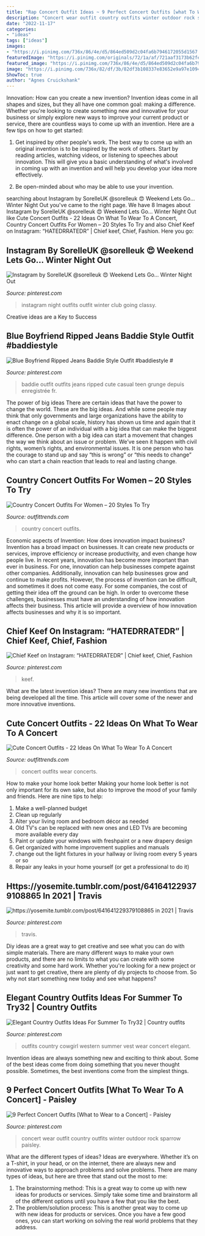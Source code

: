 ```yaml
---
title: "Rap Concert Outfit Ideas ~ 9 Perfect Concert Outfits [what To Wear To A Concert]"
description: "Concert wear outfit country outfits winter outdoor rock sparrow paisley"
date: "2022-11-17"
categories:
- "ideas"
tags: ["ideas"]
images:
- "https://i.pinimg.com/736x/86/4e/d5/864ed509d2c04fa6b7946172055d1567.jpg"
featuredImage: "https://i.pinimg.com/originals/72/1a/af/721aaf3173b62fe5cbe565734f65392d.jpg"
featured_image: "https://i.pinimg.com/736x/86/4e/d5/864ed509d2c04fa6b7946172055d1567.jpg"
image: "https://i.pinimg.com/736x/82/df/3b/82df3b108337e83652e9a97e1094071f.jpg"
ShowToc: true
author: "Agnes Cruickshank"
---
```



Innovation: How can you create a new invention?
Invention ideas come in all shapes and sizes, but they all have one common goal: making a difference. Whether you're looking to create something new and innovative for your business or simply explore new ways to improve your current product or service, there are countless ways to come up with an invention. Here are a few tips on how to get started:
1. Get inspired by other people's work. The best way to come up with an original invention is to be inspired by the work of others. Start by reading articles, watching videos, or listening to speeches about innovation. This will give you a basic understanding of what's involved in coming up with an invention and will help you develop your idea more effectively.

2. Be open-minded about who may be able to use your invention.

	

		
searching about Instagram by SorelleUK @sorelleuk 😍 Weekend Lets Go... Winter Night Out you've came to the right page. We have 8 Images about Instagram by SorelleUK @sorelleuk 😍 Weekend Lets Go... Winter Night Out like Cute Concert Outfits - 22 Ideas On What To Wear To A Concert, Country Concert Outfits For Women – 20 Styles To Try and also Chief Keef on Instagram: “HATEDRRATEDR” | Chief keef, Chief, Fashion. Here you go:
		
    
## Instagram By SorelleUK @sorelleuk 😍 Weekend Lets Go... Winter Night Out

<img loading=lazy src="https://i.pinimg.com/736x/86/4e/d5/864ed509d2c04fa6b7946172055d1567.jpg" onerror="this.onerror=null;this.src='https://tse2.mm.bing.net/th?id=OIP.sF3GT4vvFIis67w8xs4_fQHaI3&amp;pid=15.1';" alt="Instagram by SorelleUK @sorelleuk 😍 Weekend Lets Go... Winter Night Out">

_Source: pinterest.com_

>instagram night outfits outfit winter club going classy. 

	

Creative ideas are a Key to Success

    
## Blue Boyfriend Ripped Jeans Baddie Style Outfit #baddiestyle #

<img loading=lazy src="https://i.pinimg.com/736x/06/ca/2b/06ca2b870c03716eedf8d67997f46608.jpg" onerror="this.onerror=null;this.src='https://tse3.mm.bing.net/th?id=OIP.fk0IiG_bXMpwij9o0CmsdAHaKq&amp;pid=15.1';" alt="Blue Boyfriend Ripped Jeans Baddie Style Outfit #baddiestyle #">

_Source: pinterest.com_

>baddie outfit outfits jeans ripped cute casual teen grunge depuis enregistrée fr. 

	

The power of big ideas
There are certain ideas that have the power to change the world. These are the big ideas. And while some people may think that only governments and large organizations have the ability to enact change on a global scale, history has shown us time and again that it is often the power of an individual with a big idea that can make the biggest difference.
One person with a big idea can start a movement that changes the way we think about an issue or problem. We’ve seen it happen with civil rights, women’s rights, and environmental issues. It is one person who has the courage to stand up and say “this is wrong” or “this needs to change” who can start a chain reaction that leads to real and lasting change.

    
## Country Concert Outfits For Women – 20 Styles To Try

<img loading=lazy src="https://www.outfittrends.com/wp-content/uploads/2016/07/1d86b3c344c680da8dde5c576553c206.jpg" onerror="this.onerror=null;this.src='https://tse2.mm.bing.net/th?id=OIP.5g9MHQuBc-FT1Y1zfcnEfgHaLH&amp;pid=15.1';" alt="Country Concert Outfits For Women – 20 Styles To Try">

_Source: outfittrends.com_

>country concert outfits. 

	

Economic aspects of Invention: How does innovation impact business?
Invention has a broad impact on businesses. It can create new products or services, improve efficiency or increase productivity, and even change how people live. In recent years, innovation has become more important than ever in business. For one, innovation can help businesses compete against other companies. Additionally, innovation can help businesses grow and continue to make profits. However, the process of invention can be difficult, and sometimes it does not come easy. For some companies, the cost of getting their idea off the ground can be high. In order to overcome these challenges, businesses must have an understanding of how innovation affects their business. This article will provide a overview of how innovation affects businesses and why it is so important.

    
## Chief Keef On Instagram: “HATEDRRATEDR” | Chief Keef, Chief, Fashion

<img loading=lazy src="https://i.pinimg.com/736x/90/e5/78/90e578f43e87181b193c42c862b7eb9c.jpg" onerror="this.onerror=null;this.src='https://tse3.mm.bing.net/th?id=OIP.m2AUHh3pDKzpr4bwuvecSAHaHa&amp;pid=15.1';" alt="Chief Keef on Instagram: “HATEDRRATEDR” | Chief keef, Chief, Fashion">

_Source: pinterest.com_

>keef. 

	

What are the latest invention ideas?
There are many new inventions that are being developed all the time. This article will cover some of the newer and more innovative inventions.

    
## Cute Concert Outfits - 22 Ideas On What To Wear To A Concert

<img loading=lazy src="https://www.outfittrends.com/wp-content/uploads/2015/09/cute-outfits-to-wear-to-a-concert-10.jpg" onerror="this.onerror=null;this.src='https://tse3.mm.bing.net/th?id=OIP.KbLoHUReeDEWacc0BwYiiwHaNh&amp;pid=15.1';" alt="Cute Concert Outfits - 22 Ideas On What To Wear To A Concert">

_Source: outfittrends.com_

>concert outfits wear concerts. 

	

How to make your home look better
Making your home look better is not only important for its own sake, but also to improve the mood of your family and friends. Here are nine tips to help: 
1. Make a well-planned budget
2. Clean up regularly
3. Alter your living room and bedroom décor as needed
4. Old TV's can be replaced with new ones and LED TVs are becoming more available every day 
5. Paint or update your windows with freshpaint or a new drapery design 
6. Get organized with home improvement supplies and manuals 
7. change out the light fixtures in your hallway or living room every 5 years or so 
8. Repair any leaks in your home yourself (or get a professional to do it) 

    
## Https://yosemite.tumblr.com/post/641641229379108865 In 2021 | Travis

<img loading=lazy src="https://i.pinimg.com/736x/5b/de/1f/5bde1fdd3bf5238a2cf4a89960ee0130.jpg" onerror="this.onerror=null;this.src='https://tse1.mm.bing.net/th?id=OIP.UVZ5-gc0Guuklms86SzR9wHaHQ&amp;pid=15.1';" alt="https://yosemite.tumblr.com/post/641641229379108865 in 2021 | Travis">

_Source: pinterest.com_

>travis. 

	

Diy ideas are a great way to get creative and see what you can do with simple materials. There are many different ways to make your own products, and there are no limits to what you can create with some creativity and some hard work. Whether you're looking for a new project or just want to get creative, there are plenty of diy projects to choose from. So why not start something new today and see what happens?

    
## Elegant Country Outfits Ideas For Summer To Try32 | Country Outfits

<img loading=lazy src="https://i.pinimg.com/736x/82/df/3b/82df3b108337e83652e9a97e1094071f.jpg" onerror="this.onerror=null;this.src='https://tse1.mm.bing.net/th?id=OIP.DJDmWqbjANR9qW25EGltdAHaNJ&amp;pid=15.1';" alt="Elegant Country Outfits Ideas For Summer To Try32 | Country outfits">

_Source: pinterest.com_

>outfits country cowgirl western summer vest wear concert elegant. 

	

Invention ideas are always something new and exciting to think about. Some of the best ideas come from doing something that you never thought possible. Sometimes, the best inventions come from the simplest things.

    
## 9 Perfect Concert Outfits [What To Wear To A Concert] - Paisley

<img loading=lazy src="https://i.pinimg.com/originals/72/1a/af/721aaf3173b62fe5cbe565734f65392d.jpg" onerror="this.onerror=null;this.src='https://tse3.mm.bing.net/th?id=OIP.3VBLqhDfajTr7uOxX6wKKwHaLH&amp;pid=15.1';" alt="9 Perfect Concert Outfits [What to Wear to a Concert] - Paisley">

_Source: pinterest.com_

>concert wear outfit country outfits winter outdoor rock sparrow paisley. 

	

What are the different types of ideas?
Ideas are everywhere. Whether it’s on a T-shirt, in your head, or on the internet, there are always new and innovative ways to approach problems and solve problems. 
There are many types of ideas, but here are three that stand out the most to me: 
1. The brainstorming method: This is a great way to come up with new ideas for products or services. Simply take some time and brainstorm all of the different options until you have a few that you like the best.
2. The problem/solution process: This is another great way to come up with new ideas for products or services. Once you have a few good ones, you can start working on solving the real world problems that they address. 

